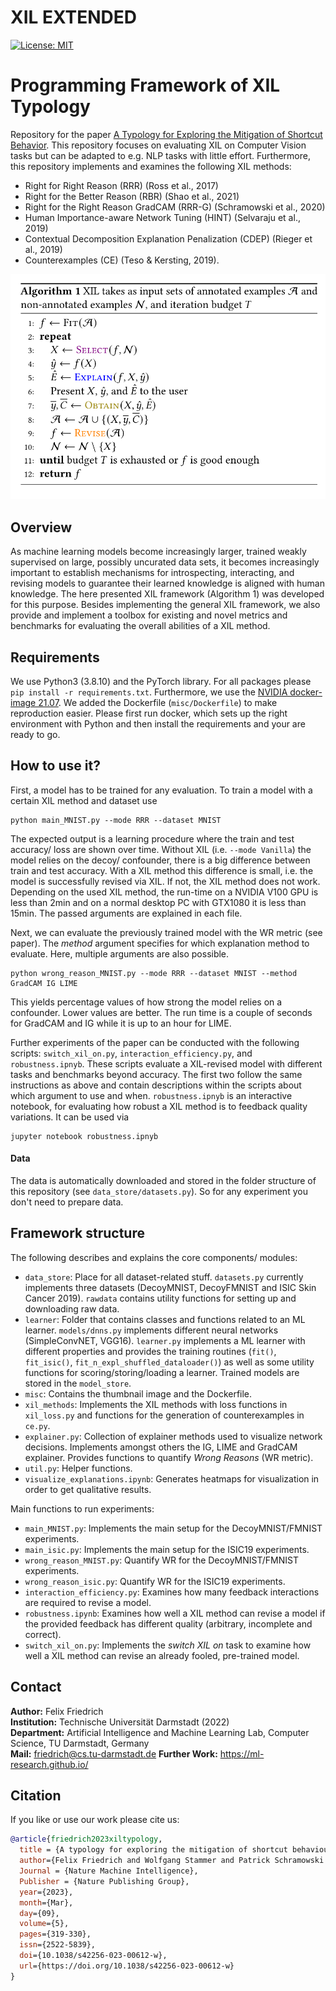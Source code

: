 # XIL EXTENDED

<!-- #region -->
[![License: MIT](https://img.shields.io/badge/License-MIT-yellow.svg)](https://opensource.org/licenses/MIT)
# Programming Framework of XIL Typology
Repository for the paper [A Typology for Exploring the Mitigation of Shortcut Behavior](https://arxiv.org/abs/2203.03668). This repository focuses on evaluating XIL on Computer Vision tasks but can be adapted to e.g. NLP tasks with little effort. Furthermore, this repository implements and examines the following XIL methods:

* Right for Right Reason (RRR) (Ross et al., 2017)
* Right for the Better Reason (RBR) (Shao et al., 2021)
* Right for the Right Reason GradCAM (RRR-G) (Schramowski et al., 2020)
* Human Importance-aware Network Tuning (HINT) (Selvaraju et al., 2019)
* Contextual Decomposition Explanation Penalization (CDEP) (Rieger et al., 2019)
* Counterexamples (CE) (Teso & Kersting, 2019).

![XIL Typology](./misc/framework_fig.png)

## Overview
As machine learning models become increasingly larger, trained weakly supervised on large, possibly uncurated data sets, it becomes increasingly important to establish mechanisms for introspecting, interacting, and revising models to guarantee their learned knowledge is aligned with human knowledge. 
The here presented XIL framework (Algorithm 1) was developed for this purpose. 
Besides implementing the general XIL framework, we also provide and implement a toolbox for existing and novel metrics and benchmarks for evaluating the overall abilities of a XIL method.

## Requirements
We use Python3 (3.8.10) and the PyTorch library. For all packages please `pip install -r requirements.txt`. Furthermore, we use the [NVIDIA docker-image 21.07](https://docs.nvidia.com/deeplearning/frameworks/pytorch-release-notes/rel_21-07.html#rel_21-07 "NVIDIA docker-image 21.07"). We added the Dockerfile (`misc/Dockerfile`) to make reproduction easier. Please first run docker, which sets up the right environment with Python and then install the requirements and your are ready to go.

## How to use it?
First, a model has to be trained for any evaluation. To train a model with a certain XIL method and dataset use 

```
python main_MNIST.py --mode RRR --dataset MNIST
``` 

The expected output is a learning procedure where the train and test accuracy/ loss are shown over time. Without XIL (i.e. `--mode Vanilla`) the model relies on the decoy/ confounder, there is a big difference between train and test accuracy. With a XIL method this difference is small, i.e. the model is successfully revised via XIL. If not, the XIL method does not work. Depending on the used XIL method, the run-time on a NVIDIA V100 GPU is less than 2min and on a normal desktop PC with GTX1080 it is less than 15min. The passed arguments are explained in each file.

Next, we can evaluate the previously trained model with the WR metric (see paper). The *method* argument specifies for which explanation method to evaluate. Here, multiple arguments are also possible.

```
python wrong_reason_MNIST.py --mode RRR --dataset MNIST --method GradCAM IG LIME
``` 

This yields percentage values of how strong the model relies on a confounder. Lower values are better. The run time is a couple of seconds for GradCAM and IG while it is up to an hour for LIME.

Further experiments of the paper can be conducted with the following scripts: `switch_xil_on.py`, `interaction_efficiency.py`, and `robustness.ipnyb`. These scripts evaluate a XIL-revised model with different tasks and benchmarks beyond accuracy. The first two follow the same instructions as above and contain descriptions within the scripts about which argument to use and when. `robustness.ipnyb` is an interactive notebook, for evaluating how robust a XIL method is to feedback quality variations. It can be used via

```
jupyter notebook robustness.ipnyb
``` 

#### Data
The data is automatically downloaded and stored in the folder structure of this repository (see `data_store/datasets.py`). So for any experiment you don't need to prepare data.

## Framework structure
The following describes and explains the core components/ modules:

* `data_store`: Place for all dataset-related stuff. `datasets.py` currently implements three datasets (DecoyMNIST, DecoyFMNIST and ISIC Skin Cancer 2019). `rawdata` contains utility functions for setting up and downloading raw data. 
* `learner`: Folder that contains classes and functions related to an ML learner. `models/dnns.py` implements different neural networks (SimpleConvNET, VGG16). `learner.py` implements a ML learner with different properties and provides the training routines (`fit()`, `fit_isic()`, `fit_n_expl_shuffled_dataloader()`) as well as some utility functions for scoring/storing/loading a learner. Trained models are stored in the `model_store`.
* `misc`: Contains the thumbnail image and the Dockerfile.
* `xil_methods`: Implements the XIL methods with loss functions in `xil_loss.py` and functions for the generation of counterexamples in `ce.py`. 
* `explainer.py`: Collection of explainer methods used to visualize network decisions. Implements amongst others the IG, LIME and GradCAM explainer. Provides functions to quantify *Wrong Reasons* (WR metric). 
* `util.py`: Helper functions.
* `visualize_explanations.ipynb`: Generates heatmaps for visualization in order to get qualitative results.

Main functions to run experiments:
* `main_MNIST.py`: Implements the main setup for the DecoyMNIST/FMNIST experiments.  
* `main_isic.py`: Implements the main setup for the ISIC19 experiments.
* `wrong_reason_MNIST.py`: Quantify WR for the DecoyMNIST/FMNIST experiments.
* `wrong_reason_isic.py`: Quantify WR for the ISIC19 experiments.
* `interaction_efficiency.py`: Examines how many feedback interactions are required to revise a model.
* `robustness.ipynb`: Examines how well a XIL method can revise a model if the provided feedback has different quality (arbitrary, incomplete and correct).
* `switch_xil_on.py`: Implements the *switch XIL on* task to examine how well a XIL method can revise an already fooled, pre-trained model.

## Contact
**Author:** Felix Friedrich  
**Institution:** Technische Universität Darmstadt (2022)  
**Department:** Artificial Intelligence and Machine Learning Lab, Computer Science, TU Darmstadt, Germany   
**Mail:** <friedrich@cs.tu-darmstadt.de>
**Further Work:** https://ml-research.github.io/

## Citation
If you like or use our work please cite us:
```bibtex
@article{friedrich2023xiltypology,
  title = {A typology for exploring the mitigation of shortcut behaviour},
  author={Felix Friedrich and Wolfgang Stammer and Patrick Schramowski and Kristian Kersting},
  Journal = {Nature Machine Intelligence},
  Publisher = {Nature Publishing Group},
  year={2023},
  month={Mar},
  day={09},
  volume={5},
  pages={319-330},
  issn={2522-5839},
  doi={10.1038/s42256-023-00612-w},
  url={https://doi.org/10.1038/s42256-023-00612-w}
}
```
<!-- #endregion -->
